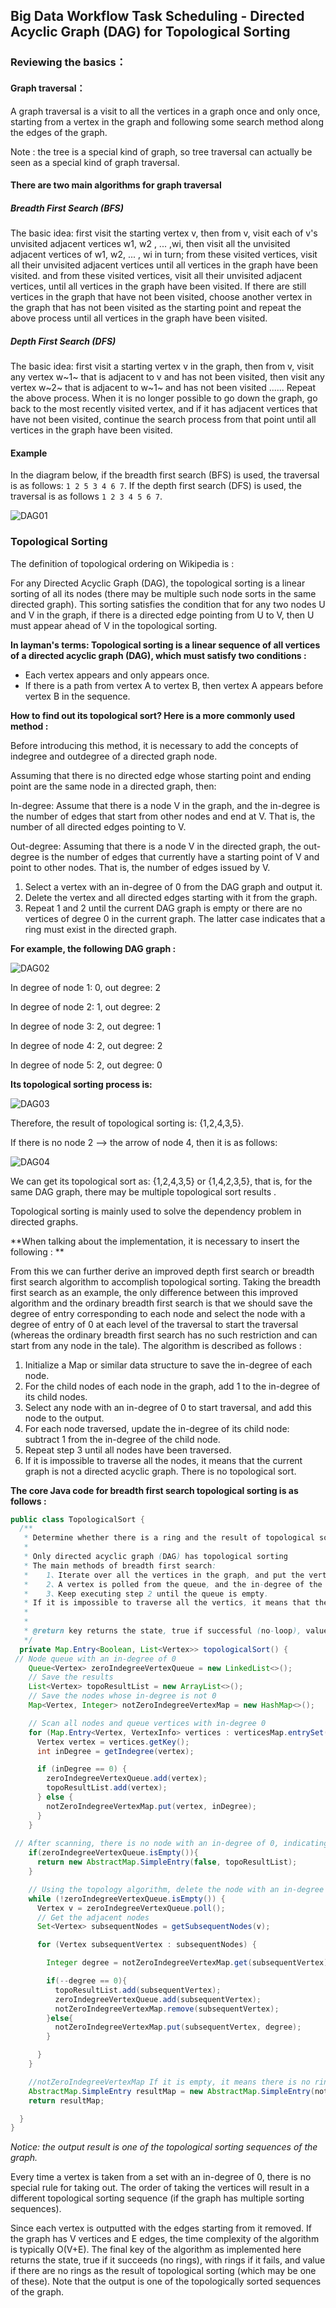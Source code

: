 ## Big Data Workflow Task Scheduling - Directed Acyclic Graph (DAG) for Topological Sorting

### Reviewing the basics：

#### Graph traversal：

A graph traversal is a visit to all the vertices in a graph once and only once, starting from a vertex in the graph and following some search method along the edges of the graph.

Note : the tree is a special kind of graph, so tree traversal can actually be seen as a special kind of graph traversal.

#### There are two main algorithms for graph traversal

##### Breadth First Search (BFS)

The basic idea: first visit the starting vertex v, then from v, visit each of v's unvisited adjacent vertices w1, w2 , ... ,wi, then visit all the unvisited adjacent vertices of w1, w2, ... , wi in turn; from these visited vertices, visit all their unvisited adjacent vertices until all vertices in the graph have been visited. and from these visited vertices, visit all their unvisited adjacent vertices, until all vertices in the graph have been visited. If there are still vertices in the graph that have not been visited, choose another vertex in the graph that has not been visited as the starting point and repeat the above process until all vertices in the graph have been visited.

##### Depth First Search (DFS)

The basic idea: first visit a starting vertex v in the graph, then from v, visit any vertex w~1~ that is adjacent to v and has not been visited, then visit any vertex w~2~ that is adjacent to w~1~ and has not been visited ...... Repeat the above process. When it is no longer possible to go down the graph, go back to the most recently visited vertex, and if it has adjacent vertices that have not been visited, continue the search process from that point until all vertices in the graph have been visited.

#### Example

In the diagram below, if the breadth first search (BFS) is used, the traversal is as follows: `1 2 5 3 4 6 7`. If the depth first search (DFS) is used, the traversal is as follows `1 2 3 4 5 6 7`.

![DAG01](https://github.com/apache/dolphinscheduler-website/blob/master/img/DAG/DAG01.png?raw=true)

### Topological Sorting

The definition of topological ordering on Wikipedia is : 

For any Directed Acyclic Graph (DAG), the topological sorting is a linear sorting of all its nodes (there may be multiple such node sorts in the same directed graph). This sorting satisfies the condition that for any two nodes U and V in the graph, if there is a directed edge pointing from U to V, then U must appear ahead of V in the topological sorting.

**In layman's terms: Topological sorting is a linear sequence of all vertices of a directed acyclic graph (DAG), which must satisfy two conditions :**

-    Each vertex appears and only appears once.
-    If there is a path from vertex A to vertex B, then vertex A appears before vertex B in the sequence.

**How to find out its topological sort? Here is a more commonly used method :**

Before introducing this method, it is necessary to add the concepts of indegree and outdegree of a directed graph node.

Assuming that there is no directed edge whose starting point and ending point are the same node in a directed graph, then:

In-degree: Assume that there is a node V in the graph, and the in-degree is the number of edges that start from other nodes and end at V. That is, the number of all directed edges pointing to V.

Out-degree: Assuming that there is a node V in the directed graph, the out-degree is the number of edges that currently have a starting point of V and point to other nodes. That is, the number of edges issued by V.

1.   Select a vertex with an in-degree of 0 from the DAG graph and output it.
2.   Delete the vertex and all directed edges starting with it from the graph.
3.   Repeat 1 and 2 until the current DAG graph is empty or there are no vertices of degree 0 in the current graph. The latter case indicates that a ring must exist in the directed graph.

**For example, the following DAG graph :**

![DAG02](https://github.com/apache/dolphinscheduler-website/blob/master/img/DAG/DAG02.png?raw=true)

In degree of node 1: 0, out degree: 2

In degree of node 2: 1, out degree: 2

In degree of node 3: 2, out degree: 1

In degree of node 4: 2, out degree: 2

In degree of node 5: 2, out degree: 0

**Its topological sorting process is:**

![DAG03](https://github.com/apache/dolphinscheduler-website/blob/master/img/DAG/DAG03.png?raw=true)

Therefore, the result of topological sorting is: {1,2,4,3,5}.

If there is no node 2 —> the arrow of node 4, then it is as follows:

![DAG04](https://github.com/apache/dolphinscheduler-website/blob/master/img/DAG/DAG04.png?raw=true)

We can get its topological sort as: {1,2,4,3,5} or {1,4,2,3,5}, that is, for the same DAG graph, there may be multiple topological sort results .

Topological sorting is mainly used to solve the dependency problem in directed graphs.

**When talking about the implementation, it is necessary to insert the following : **

From this we can further derive an improved depth first search or breadth first search algorithm to accomplish topological sorting. Taking the breadth first search as an example, the only difference between this improved algorithm and the ordinary breadth first search is that we should save the degree of entry corresponding to each node and select the node with a degree of entry of 0 at each level of the traversal to start the traversal (whereas the ordinary breadth first search has no such restriction and can start from any node in the tale). The algorithm is described as follows :

1.   Initialize a Map or similar data structure to save the in-degree of each node.
2.   For the child nodes of each node in the graph, add 1 to the in-degree of its child nodes.
3.   Select any node with an in-degree of 0 to start traversal, and add this node to the output.
4.   For each node traversed, update the in-degree of its child node: subtract 1 from the in-degree of the child node.
5.   Repeat step 3 until all nodes have been traversed.
6.   If it is impossible to traverse all the nodes, it means that the current graph is not a directed acyclic graph. There is no topological sort.

**The core Java code for breadth first search topological sorting is as follows :**

```java
public class TopologicalSort {
  /**
   * Determine whether there is a ring and the result of topological sorting
   *
   * Only directed acyclic graph (DAG) has topological sorting
   * The main methods of breadth first search:
   *    1、Iterate over all the vertices in the graph, and put the vertices whose in-degree is 0 into the queue.
   *    2、A vertex is polled from the queue, and the in-degree of the adjacent point of the vertex is updated (minus 1). If the in-degree of the adjacent point is reduced by 1 and then equals to 0, the adjacent point is entered into the queue.
   *    3、Keep executing step 2 until the queue is empty.
   * If it is impossible to traverse all the vertics, it means that the current graph is not a directed acyclic graph. There is no topological sort.
   *
   *
   * @return key returns the state, true if successful (no-loop), value if failed (loop), value is the result of topological sorting (could be one of these)
   */
  private Map.Entry<Boolean, List<Vertex>> topologicalSort() {
 // Node queue with an in-degree of 0
    Queue<Vertex> zeroIndegreeVertexQueue = new LinkedList<>();
    // Save the results
    List<Vertex> topoResultList = new ArrayList<>();
    // Save the nodes whose in-degree is not 0
    Map<Vertex, Integer> notZeroIndegreeVertexMap = new HashMap<>();

    // Scan all nodes and queue vertices with in-degree 0
    for (Map.Entry<Vertex, VertexInfo> vertices : verticesMap.entrySet()) {
      Vertex vertex = vertices.getKey();
      int inDegree = getIndegree(vertex);

      if (inDegree == 0) {
        zeroIndegreeVertexQueue.add(vertex);
        topoResultList.add(vertex);
      } else {
        notZeroIndegreeVertexMap.put(vertex, inDegree);
      }
    }
    
 // After scanning, there is no node with an in-degree of 0, indicating that there is a loop, and return directly
    if(zeroIndegreeVertexQueue.isEmpty()){
      return new AbstractMap.SimpleEntry(false, topoResultList);
    }

    // Using the topology algorithm, delete the node with an in-degree of 0 and its associated edges
    while (!zeroIndegreeVertexQueue.isEmpty()) {
      Vertex v = zeroIndegreeVertexQueue.poll();
      // Get the adjacent nodes
      Set<Vertex> subsequentNodes = getSubsequentNodes(v);

      for (Vertex subsequentVertex : subsequentNodes) {

        Integer degree = notZeroIndegreeVertexMap.get(subsequentVertex);

        if(--degree == 0){
          topoResultList.add(subsequentVertex);
          zeroIndegreeVertexQueue.add(subsequentVertex);
          notZeroIndegreeVertexMap.remove(subsequentVertex);
        }else{
          notZeroIndegreeVertexMap.put(subsequentVertex, degree);
        }

      }
    }

    //notZeroIndegreeVertexMap If it is empty, it means there is no ring
    AbstractMap.SimpleEntry resultMap = new AbstractMap.SimpleEntry(notZeroIndegreeVertexMap.size() == 0 , topoResultList);
    return resultMap;

  }
}
```

*Notice: the output result is one of the topological sorting sequences of the graph.*

Every time a vertex is taken from a set with an in-degree of 0, there is no special rule for taking out. The order of taking the vertices will result in a different topological sorting sequence (if the graph has multiple sorting sequences).

Since each vertex is outputted with the edges starting from it removed. If the graph has V vertices and E edges, the time complexity of the algorithm is typically O(V+E). The final key of the algorithm as implemented here returns the state, true if it succeeds (no rings), with  rings if it fails, and value if there are no rings as the result of topological sorting (which may be one of these). Note that the output is one of the topologically sorted sequences of the graph. 

